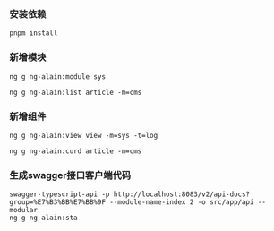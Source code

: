 
### 安装依赖
```shell
pnpm install
```

### 新增模块
```shell
ng g ng-alain:module sys
```

```shell
ng g ng-alain:list article -m=cms
```
### 新增组件

```
ng g ng-alain:view view -m=sys -t=log
```

```shell
ng g ng-alain:curd article -m=cms
```


### 生成swagger接口客户端代码
```shell
swagger-typescript-api -p http://localhost:8083/v2/api-docs?group=%E7%B3%BB%E7%BB%9F --module-name-index 2 -o src/app/api --modular
ng g ng-alain:sta 
```
